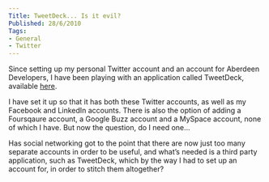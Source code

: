 ```yaml
---
Title: TweetDeck... Is it evil?
Published: 28/6/2010
Tags:
- General
- Twitter
---
```


Since setting up my personal Twitter account and an account for Aberdeen Developers, I have been playing with an application called TweetDeck, available [here](http://www.tweetdeck.com/beta/). 

I have set it up so that it has both these Twitter accounts, as well as my Facebook and LinkedIn accounts. There is also the option of adding a Foursqaure account, a Google Buzz account and a MySpace account, none of which I have. But now the question, do I need one...

Has social networking got to the point that there are now just too many separate accounts in order to be useful, and what’s needed is a third party application, such as TweetDeck, which by the way I had to set up an account for, in order to stitch them altogether?
